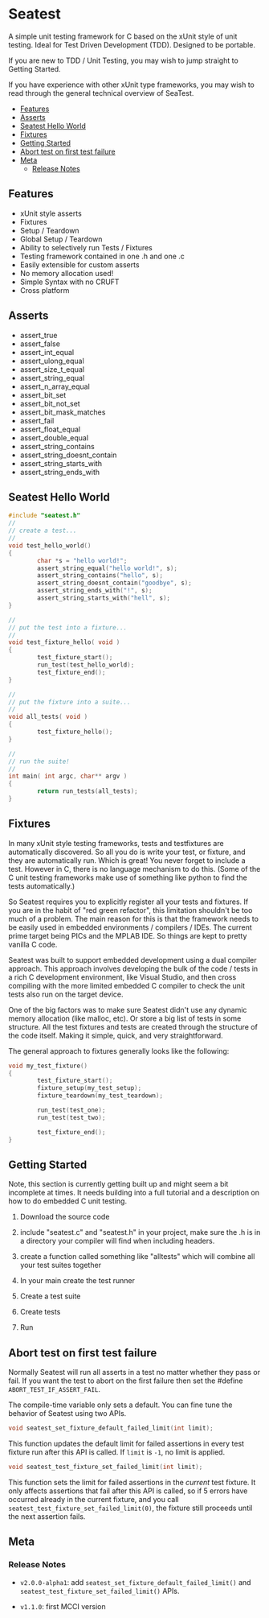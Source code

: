 # Seatest

A simple unit testing framework for C based on the xUnit style of unit testing. Ideal for Test Driven Development (TDD). Designed to be portable.

If you are new to TDD / Unit Testing, you may wish to jump straight to Getting Started.

If you have experience with other xUnit type frameworks, you may wish to read through the general technical overview of SeaTest.

<!-- markdownlint-disable MD033 MD004 -->
<!-- markdownlint-capture -->
<!-- markdownlint-disable -->
<!-- TOC depthFrom:2 updateOnSave:true -->

- [Features](#features)
- [Asserts](#asserts)
- [Seatest Hello World](#seatest-hello-world)
- [Fixtures](#fixtures)
- [Getting Started](#getting-started)
- [Abort test on first test failure](#abort-test-on-first-test-failure)
- [Meta](#meta)
	- [Release Notes](#release-notes)

<!-- /TOC -->
<!-- markdownlint-restore -->
<!-- Due to a bug in Markdown TOC, the table is formatted incorrectly if tab indentation is set other than 4. Due to another bug, this comment must be *after* the TOC entry. -->

## Features

- xUnit style asserts
- Fixtures
- Setup / Teardown
- Global Setup / Teardown
- Ability to selectively run Tests / Fixtures
- Testing framework contained in one .h and one .c
- Easily extensible for custom asserts
- No memory allocation used!
- Simple Syntax with no CRUFT
- Cross platform

## Asserts

- assert_true
- assert_false
- assert_int_equal
- assert_ulong_equal
- assert_size_t_equal
- assert_string_equal
- assert_n_array_equal
- assert_bit_set
- assert_bit_not_set
- assert_bit_mask_matches
- assert_fail
- assert_float_equal
- assert_double_equal
- assert_string_contains
- assert_string_doesnt_contain
- assert_string_starts_with
- assert_string_ends_with

## Seatest Hello World

```c
#include "seatest.h"
//
// create a test...
//
void test_hello_world()
{
        char *s = "hello world!";
        assert_string_equal("hello world!", s);
        assert_string_contains("hello", s);
        assert_string_doesnt_contain("goodbye", s);
        assert_string_ends_with("!", s);
        assert_string_starts_with("hell", s);
}

//
// put the test into a fixture...
//
void test_fixture_hello( void )
{
        test_fixture_start();
        run_test(test_hello_world);
        test_fixture_end();
}

//
// put the fixture into a suite...
//
void all_tests( void )
{
        test_fixture_hello();
}

//
// run the suite!
//
int main( int argc, char** argv )
{
        return run_tests(all_tests);
}
```

## Fixtures

In many xUnit style testing frameworks, tests and testfixtures are automatically discovered. So all you do is write your test, or fixture, and they are automatically run. Which is great! You never forget to include a test. However in C, there is no language mechanism to do this. (Some of the C unit testing frameworks make use of something like python to find the tests automatically.)

So Seatest requires you to explicitly register all your tests and fixtures. If you are in the habit of "red green refactor", this limitation shouldn't be too much of a problem. The main reason for this is that the framework needs to be easily used in embedded environments / compilers / IDEs. The current prime target being PICs and the MPLAB IDE. So things are kept to pretty vanilla C code.

Seatest was built to support embedded development using a dual compiler approach. This approach involves developing the bulk of the code / tests in a rich C development environment, like Visual Studio, and then cross compiling with the more limited embedded C compiler to check the unit tests also run on the target device.

One of the big factors was to make sure Seatest didn't use any dynamic memory allocation (like malloc, etc). Or store a big list of tests in some structure. All the test fixtures and tests are created through the structure of the code itself. Making it simple, quick, and very straightforward.

The general approach to fixtures generally looks like the following:

```c
void my_test_fixture()
{
        test_fixture_start();
        fixture_setup(my_test_setup);
        fixture_teardown(my_test_teardown);

        run_test(test_one);
        run_test(test_two);

        test_fixture_end();
}
```

## Getting Started

Note, this section is currently getting built up and might seem a bit incomplete at times. It needs building into a full tutorial and a description on how to do embedded C unit testing.

1. Download the source code

2. include "seatest.c" and "seatest.h" in your project, make sure the .h is in a directory your compiler will find when including headers.

3. create a function called something like "alltests" which will combine all your test suites together

4. In your main create the test runner

5. Create a test suite

6. Create tests

7. Run

## Abort test on first test failure

Normally Seatest will run all asserts in a test no matter whether they pass or fail. If you want the test to abort on the first failure then set the #define `ABORT_TEST_IF_ASSERT_FAIL`.

The compile-time variable only sets a default. You can fine tune the behavior of Seatest using two APIs.

```c
void seatest_set_fixture_default_failed_limit(int limit);
```

This function updates the default limit for failed assertions in every test fixture run after this API is called. If `limit` is `-1`, no limit is applied.

```c
void seatest_test_fixture_set_failed_limit(int limit);
```

This function sets the limit for failed assertions in the *current* test fixture. It only affects assertions that fail after this API is called, so if 5 errors have occurred already in the current fixture, and you call `seatest_test_fixture_set_failed_limit(0)`, the fixture still proceeds until the next assertion fails.

## Meta

### Release Notes

- `v2.0.0-alpha1`: add `seatest_set_fixture_default_failed_limit()` and `seatest_test_fixture_set_failed_limit()` APIs.

- `v1.1.0`: first MCCI version

